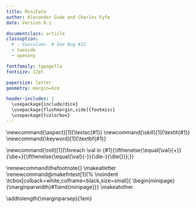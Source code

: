 ```yaml
---
title: MiniFate
author: Alexander Gude and Charles Fyfe
date: Version 0.1

documentclass: article
classoption:
  # - twocolumn  # See Bug #12
  - twoside
  - openany

fontfamily: tgpagella
fontsize: 12pt

papersize: letter
geometry: margin=6cm

header-includes: |
  \usepackage{include/dice}
  \usepackage[flushmargin,side]{footmisc}
  \usepackage{tcolorbox}
---
```


\newcommand{\aspect}[1]{\textsc{#1}}
\newcommand{\skill}[1]{\textit{#1}}
\newcommand{\keyword}[1]{\textbf{#1}}

\newcommand{\roll}[1]{\foreach \val in {#1}{\ifthenelse{\equal{\val}{+}}{\die+}{\ifthenelse{\equal{\val}{-}}{\die-}{\die{}}}\;}}

<!---
Redefine how footnotes are drawn. No number, and draw a box around the text.
-->
\renewcommand\thefootnote{}
\makeatletter
\renewcommand\@makefntext[1]{%
    \noindent
    \tcbox[colback=white,colframe=black,size=small]{
        \begin{minipage}{\marginparwidth}#1\end{minipage}}}
\makeatother

<!---
Add a bit of extra space between the text body and the footnotes in the margins
-->
\addtolength{\marginparsep}{1em}
